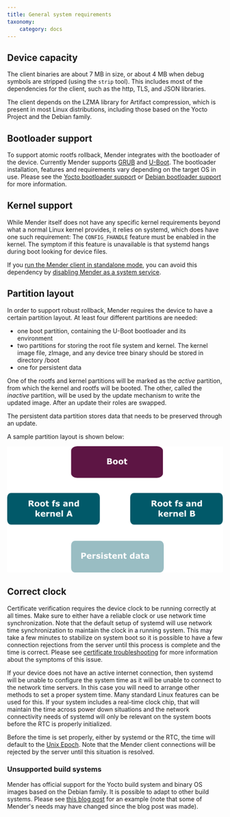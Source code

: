 ```yaml
---
title: General system requirements
taxonomy:
    category: docs
---
```


## Device capacity
The client binaries are about 7 MB in size, or about 4 MB when debug symbols are
stripped (using the `strip` tool). This includes most of the dependencies for
the client, such as the http, TLS, and JSON libraries.

The client depends on the LZMA library for Artifact compression, which is
present in most Linux distributions, including those based on the Yocto Project
and the Debian family.

## Bootloader support
To support atomic rootfs rollback, Mender integrates with the bootloader of the device. Currently Mender supports [GRUB](https://www.gnu.org/software/grub/?target=_blank) and [U-Boot](http://www.denx.de/wiki/U-Boot?target=_blank). The bootloader installation, features and requirements vary depending on the target OS in use.  Please see the [Yocto bootloader support](../yocto-project/bootloader-support) or [Debian bootloader support](../debian-family#bootloader-support) for more information.

## Kernel support
While Mender itself does not have any specific kernel requirements beyond what a normal Linux kernel provides, it relies on systemd, which does have one such requirement: The `CONFIG_FHANDLE` feature must be enabled in the kernel. The symptom if this feature is unavailable is that systemd hangs during boot looking for device files.

If you [run the Mender client in standalone mode](../../architecture/overview#modes-of-operation), you can avoid this dependency by [disabling Mender as a system service](../../artifacts/yocto-project/image-configuration#disabling-mender-as-a-system-service).

## Partition layout
In order to support robust rollback, Mender requires the device to have a certain partition layout.
At least four different partitions are needed:
* one boot partition, containing the U-Boot bootloader and its environment
* two partitions for storing the root file system and kernel. The kernel image file, zImage, and any device tree binary should be stored in directory /boot
* one for persistent data

One of the rootfs and kernel partitions will be marked as the *active* partition, from which the kernel and rootfs will be booted.
The other, called the *inactive* partition, will be used by the update mechanism to write the updated image.
After an update their roles are swapped.

The persistent data partition stores data that needs to be preserved through an update.

A sample partition layout is shown below:

![Mender client partition layout](mender_client_partition_layout.png)

## Correct clock
Certificate verification requires the device clock to be running correctly at all times.
Make sure to either have a reliable clock or use network time synchronization.
Note that the default setup of systemd will use network time
synchronization to maintain the clock in a running system. This may
take a few minutes to stabilize on system boot so it is possible
to have a few connection rejections from the server until this process
is complete and the time is correct. Please see [certificate troubleshooting](../../troubleshooting/mender-client#certificate-expired-or-not-yet-valid) for more information about the symptoms of this issue.

If your device does not have an active internet connection, then systemd
will be unable to configure the system time as it will be unable to connect
to the network time servers. In this case you will need to arrange other
methods to set a proper system time. Many standard Linux features can be
used for this. If your system includes a real-time clock chip, that will maintain the time
across power down situations and the network connectivity needs of systemd
will only be relevant on the system boots before the RTC is properly
initialized.

Before the time is set properly, either by systemd or the RTC, the time will
default to the [Unix Epoch](https://en.wikipedia.org/wiki/Unix_time?target=_blank).  Note
that the Mender client connections will be rejected by the server until this
situation is resolved.

### Unsupported build systems

Mender has official support for the Yocto build system and binary OS images based on the Debian family. It is possible to adapt to other build systems. Please see [this blog post](https://mender.io/blog/porting-mender-to-a-non-yocto-build-system?target=_blank) for an example (note that some of Mender's needs may have changed since the blog post was made).
